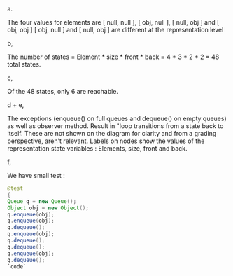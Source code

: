 a.

The four values for elements are [ null, null ], [ obj, null ], [ null, obj ] and [ obj, obj ]
[ obj, null ] and [ null, obj ] are different at the representation level

b, 

The number of states = Element * size * front * back = 4 * 3 * 2 * 2 = 48 total states.

c,

Of the 48 states, only 6 are reachable.

d + e,

The exceptions (enqueue() on full queues and dequeue() on empty queues) as well as observer method. Result in "loop transitions from a state back to itself.
These are not shown on the diagram for clarity and from a grading perspective, aren't relevant. Labels on nodes show the values of the representation state variables : Elements, size, front and back.

f,

We have small test :
```java
@test
{
Queue q = new Queue();
Object obj = new Object();
q.enqueue(obj);
q.enqueue(obj);
q.dequeue();
q.enqueue(obj);
q.dequeue();
q.dequeue();
q.enqueue(obj);
q.dequeue();
`code`